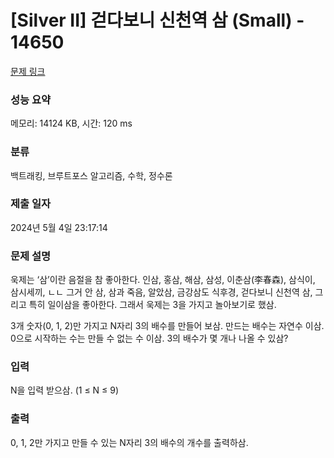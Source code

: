 # [Silver II] 걷다보니 신천역 삼 (Small) - 14650 

[문제 링크](https://www.acmicpc.net/problem/14650) 

### 성능 요약

메모리: 14124 KB, 시간: 120 ms

### 분류

백트래킹, 브루트포스 알고리즘, 수학, 정수론

### 제출 일자

2024년 5월 4일 23:17:14

### 문제 설명

<p>욱제는 ‘삼’이란 음절을 참 좋아한다. 인삼, 홍삼, 해삼, 삼성, 이춘삼(李春森), 삼식이, 삼시세끼, ㄴㄴ 그거 안 삼, 삼과 죽음, 알았삼, 금강삼도 식후경, 걷다보니 신천역 삼, 그리고 특히 일이삼을 좋아한다. 그래서 욱제는 3을 가지고 놀아보기로 했삼.</p>

<p>3개 숫자(0, 1, 2)만 가지고 N자리 3의 배수를 만들어 보삼. 만드는 배수는 자연수 이삼. 0으로 시작하는 수는 만들 수 없는 수 이삼. 3의 배수가 몇 개나 나올 수 있삼?</p>

### 입력 

 <p>N을 입력 받으삼. (1 ≤ N ≤ 9)</p>

### 출력 

 <p>0, 1, 2만 가지고 만들 수 있는 N자리 3의 배수의 개수를 출력하삼.</p>

